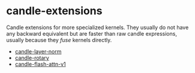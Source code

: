 # candle-extensions

Candle extensions for more specialized kernels.
They usually do not have any backward equivalent but are faster than
raw candle expressions, usually because they *fuse* kernels directly.


- [candle-layer-norm](./candle-layer-norm)
- [candle-rotary](./candle-rotary)
- [candle-flash-attn-v1](./candle-flash-attn-v1)
